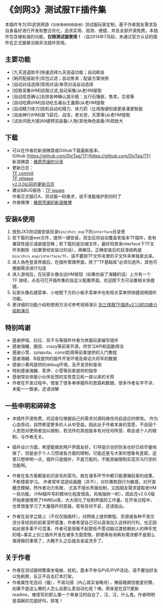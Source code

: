 《剑网3》测试服TF插件集
========================
  本插件专为3D武侠网游`《剑侠情缘网络版叁》`测试服玩家定制，基于作者朋友需求及自身喜好进行开发和整合优化，追求实用、高效、便捷，并且全部开源免费。本插件包含被和谐的功能，**仅限测试服使用！**（自2014年7月起，未通过官方认证的插件在正式服被当做非法插件禁用。

主要功能
--------------
*	[九天逍遥助手]快速选择九天逍遥功能；自动刷金
*	[刷药配装助手]背包过滤；自动售卖；配装方案快照
*	[自动对话选择]常用对话/单项对话自动选择
*	[拾取采集(HM]拾取过滤,自动采集(从老HM提取
*	[自动信息确认]去除各种确认提示框：五行石镶嵌，售卖，交易等
*	[自动吃鼎(HM]自动吃五毒仙王蛊鼎(从老HM提取
*	[自动精力体力]挂机自动吃精力、体力药（比用按键衔接更紧凑更智能
*	[自由神行(HM]直飞荻花、战宝，老长安、天策等(从老HM提取
*	[试衣间放大镜]Alt键预览装备/人物/其他角色装备/外观放大

下载
---------------
* 可以在作者的新浪微盘或Github下载最新版本。  
Github [https://github.com/DicTag/TF](https://github.com/DicTag/TF)  
新浪微盘：[微雨凭阑的分享](http://vdisk.weibo.com/u/5749249142)   
* 更新日志：  
[TF commit](https://github.com/DicTag/TF/commits/master)   
[TF release](https://github.com/DicTag/TF/releases)   
[v2.0.0以前的更新日志](https://github.com/DicTag/TF/wiki/v2.0.0%E4%BB%A5%E5%89%8D%E7%9A%84%E6%9B%B4%E6%96%B0%E6%97%A5%E5%BF%97)  
* 建议&BUG报告：[TF issues](https://github.com/DicTag/TF/issues)  
  作者正式服已A，测试服一码难求，说不准能维护到何时了  
* 作者微博：[微雨凭阑的新浪微博](http://weibo.com/weiyupinglan)

安装&使用
---------------
1. 放到JX3测试服安装目录`bin/zhcn_exp`下的`interface`目录里
2. 若下载的是exe文件，提供一键安装，双击后将自动覆盖老版本TF插件，若有兼容性提示请直接忽略；若下载的是压缩文件，最好将原来interface下TF文件夹删除（如果曾经安装过的话），再解压。正确安装后的目录结构是`bin/zhcn_exp/interface/TF`，请不要把TF文件夹里的子文件夹单独拿出来。
3. 进入角色登录界面后，在插件管理界面，除了“TF基础库”必须勾选外，其他可根据需求进行勾选
4. 进入游戏后，在玩家头像左边HM按钮（如果你装了海鳗的话）上方有一个TF 按纽，点击可打开插件集的自定义配置界面。欢迎图下方可设置相关快捷键。
5. 玩家头像右键菜单、小地图下方的小板手菜单中也有相关菜单供快捷调用插件功能。
6. 更详细的功能介绍和使用方法可参考视频演示 [剑三体服TF插件v2.1.0的功能介绍和演示](http://v.youku.com/v_show/id_XMTM4OTYwNjYzMg==.html)
	
	
特别鸣谢
---------------
* 感谢伊瑶、红红、风千与等插件作者为体服玩家编写插件
* 感谢海鳗、圈叔、crazy等前辈开源，供学习API和函数用法
* 感谢小雪、zylaputa、const奶周等前辈提供的入门教程
*	感谢海鳗、B叔提供的插件开发环境及南诏大将军的数据
*	感谢小黄鸡提供的debug环境，及开发资料查询
*	特别感谢海鳗、茗伊、小雪等前辈提供的指导
*	感谢常驻体服小伙伴反馈的宝贵意见和一直以来的关照
*	作者在开发过程中，借鉴了很多单体插件的思路和数据，很多作者名字不详，未能一一致谢，还请谅解

一些申明和碎碎念
---------------
* 本插件开源免费，欢迎各位根据自己的需求对源码做任何自适应的修改。
作为心血劳动，自然希望更多的人从中受益。因此出于作者本身的意愿，不会因个人恩怨对使用者加以限制，若流传的其他版本有对任何阵营、帮会或个人的限制，与作者无关。

* 插件设计方面，希望能做到用户界面友好，引导提示也好防呆也好已经尽量地做了，但是由于个人习惯或各方面的限制，可能还是与大家的想象有差距，这里只想申明一点，插件只是插件，不是万能的，不能突破限制实现天马行空的功能啊。

* 作者在各方面都是初识皮毛的菜鸟，故在诸多环节中都只能遵循前辈的成果，不断摸索学习。
作者常年混迹绘画圈（并不），对抄袭剽窃行为敏感，对开源概念模糊，然作者功力有限， 尤其不擅长界面绘制，又因朋友需求提取老HM一些功能，（HM插件写的模块化程度很高，风格独树一帜），因此在v2.0.0版开始直接借用了HM的ui库，大大简化了绘制界面的工作量。在开发过程中，也曾借鉴学习了大量插件的思路，若有任何不妥，还请指出。

* 作者在自学之路上（不仅仅指插件），对网络上提供教程、资源或各种不吝交流分享经验的前辈深怀感激，作者希望自己可以逐渐加入这样的行列，也正因如此很多事不可混淆，作者可是很看不起那些不愿动脑过渡依赖别人的伸手党的哦~事实上剑三插件开发在诸多方面受限，即便再有闲再有需求都不是那么值得做的事情了，大概不久之后就会金盆洗手了。

关于作者
---------------
* 作者在测试服频繁乘坐电梯、挂机，基本不参与PVE/PVP活动，请不要加好友以免刷屏，反正不会去打本打架。
* 作者属性宅且闷（骚），不易勾搭（内心其实省略号），懒癌晚期但极爱折腾，如果不是这么懒的人怎么会那么爱自动化呢？咦，原来是在双11更新readme，难怪写的那么像一个单身汪的自白了，汪，汪，什么鬼，作者明明是温婉的花姐好吗，摔笔！
